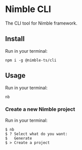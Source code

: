 # Nimble CLI
The CLI tool for Nimble framework.

## Install
Run in your terminal:
```
npm i -g @nimble-ts/cli
```

## Usage
Run in your terminal:
```
nb
```

### Create a new Nimble project
Run in your terminal:
```
$ nb
$ ? Select what do you want:
$   Generate
$ > Create a project
```
